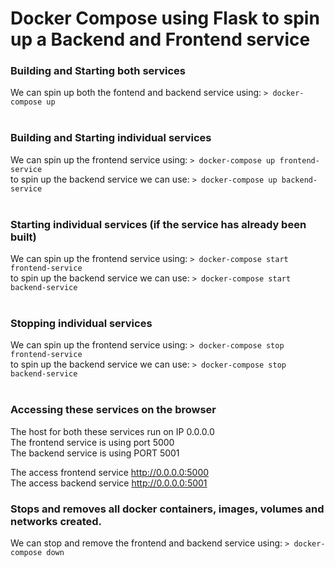 # Docker Compose using Flask to spin up a Backend and Frontend service  
### Building and Starting both services    

We can spin up both the fontend and backend service using: `> docker-compose up`  
  <br />
### Building and Starting individual services  
  
We can spin up the frontend service using: `> docker-compose up frontend-service`  
to spin up the backend service we can use: `> docker-compose up backend-service`  
  <br />
### Starting individual services (if the service has already been built)
  
We can spin up the frontend service using: `> docker-compose start frontend-service`  
to spin up the backend service we can use: `> docker-compose start backend-service`  
  <br />

### Stopping individual services  
  
We can spin up the frontend service using: `> docker-compose stop frontend-service`  
to spin up the backend service we can use: `> docker-compose stop backend-service`  
  <br />

### Accessing these services on the browser  

The host for both these services run on IP 0.0.0.0  
The frontend service is using port 5000  
The backend service is using PORT 5001  
  
The access frontend service http://0.0.0.0:5000  
The access backend service http://0.0.0.0:5001
  <br />
  
  
### Stops and removes all docker containers, images, volumes and networks created.
  
We can stop and remove the frontend and backend service using: `> docker-compose down`
